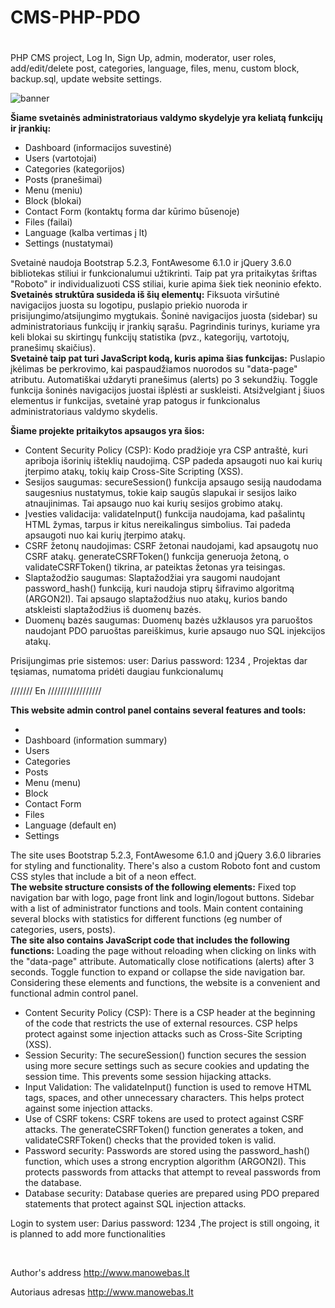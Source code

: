# CMS-PHP-PDO
# 
PHP CMS project, Log In, Sign Up, admin, moderator, user roles, add/edit/delete post, categories, language, files, menu, custom block, backup.sql, update website settings.

![banner](http://manowebas.lt/wp-content/themes/manowebas/assets/img/logo.png)

<p><b>Šiame svetainės administratoriaus valdymo skydelyje yra keliatą funkcijų ir įrankių:</b>
<ul>
<li>Dashboard (informacijos suvestinė)</li>
<li>Users (vartotojai)</li>
<li>Categories (kategorijos)</li>
<li>Posts (pranešimai)</li>
<li>Menu (meniu)</li>
<li>Block (blokai)</li>
<li>Contact Form (kontaktų forma dar kūrimo būsenoje)</li>
<li>Files (failai)</li>
<li>Language (kalba vertimas į lt)</li>
<li>Settings (nustatymai)</li>
</ul>
Svetainė naudoja Bootstrap 5.2.3, FontAwesome 6.1.0 ir jQuery 3.6.0 bibliotekas stiliui ir funkcionalumui užtikrinti. Taip pat yra pritaikytas šriftas "Roboto" ir individualizuoti CSS stiliai, kurie apima šiek tiek neoninio efekto.<br>
  <b>Svetainės struktūra susideda iš šių elementų:</b>
Fiksuota viršutinė navigacijos juosta su logotipu, puslapio priekio nuoroda ir prisijungimo/atsijungimo mygtukais.
Šoninė navigacijos juosta (sidebar) su administratoriaus funkcijų ir įrankių sąrašu.
Pagrindinis turinys, kuriame yra keli blokai su skirtingų funkcijų statistika (pvz., kategorijų, vartotojų, pranešimų skaičius).
<br><b>Svetainė taip pat turi JavaScript kodą, kuris apima šias funkcijas:</b>
Puslapio įkėlimas be perkrovimo, kai paspaudžiamos nuorodos su "data-page" atributu.
Automatiškai uždaryti pranešimus (alerts) po 3 sekundžių.
Toggle funkcija šoninės navigacijos juostai išplėsti ar suskleisti.
Atsižvelgiant į šiuos elementus ir funkcijas, svetainė yrap patogus ir funkcionalus administratoriaus valdymo skydelis.
</p>
<b>Šiame projekte pritaikytos apsaugos yra šios:</b>
<ul>
<li>Content Security Policy (CSP): Kodo pradžioje yra CSP antraštė, kuri apriboja išorinių išteklių naudojimą. CSP padeda apsaugoti nuo kai kurių įterpimo atakų, tokių kaip Cross-Site Scripting (XSS).</li>

<li>Sesijos saugumas: secureSession() funkcija apsaugo sesiją naudodama saugesnius nustatymus, tokie kaip saugūs slapukai ir sesijos laiko atnaujinimas. Tai apsaugo nuo kai kurių sesijos grobimo atakų.</li>

<li>Įvesties validacija: validateInput() funkcija naudojama, kad pašalintų HTML žymas, tarpus ir kitus nereikalingus simbolius. Tai padeda apsaugoti nuo kai kurių įterpimo atakų.</li>

<li>CSRF žetonų naudojimas: CSRF žetonai naudojami, kad apsaugotų nuo CSRF atakų. generateCSRFToken() funkcija generuoja žetoną, o validateCSRFToken() tikrina, ar pateiktas žetonas yra teisingas.</li>

<li>Slaptažodžio saugumas: Slaptažodžiai yra saugomi naudojant password_hash() funkciją, kuri naudoja stiprų šifravimo algoritmą (ARGON2I). Tai apsaugo slaptažodžius nuo atakų, kurios bando atskleisti slaptažodžius iš duomenų bazės.</li>

<li>Duomenų bazės saugumas: Duomenų bazės užklausos yra paruoštos naudojant PDO paruoštas pareiškimus, kurie apsaugo nuo SQL injekcijos atakų.</li>
  </ul>
  <p>Prisijungimas prie sistemos: user: Darius password: 1234 , Projektas dar tęsiamas, numatoma pridėti daugiau funkcionalumų</p>
  
  /////// En /////////////////
  <p><b>This website admin control panel contains several features and tools:</b>
<ul><li>
<li>Dashboard (information summary)</li>
<li>Users</li>
<li>Categories</li>
<li>Posts</li>
<li>Menu (menu)</li>
<li>Block</li>
<li>Contact Form</li>
<li>Files</li>
<li>Language (default en)</li>
<li>Settings</li>
</ul>
The site uses Bootstrap 5.2.3, FontAwesome 6.1.0 and jQuery 3.6.0 libraries for styling and functionality. There's also a custom Roboto font and custom CSS styles that include a bit of a neon effect.<br>
   <b>The website structure consists of the following elements:</b>
Fixed top navigation bar with logo, page front link and login/logout buttons.
Sidebar with a list of administrator functions and tools.
Main content containing several blocks with statistics for different functions (eg number of categories, users, posts).
<br><b>The site also contains JavaScript code that includes the following functions:</b>
Loading the page without reloading when clicking on links with the "data-page" attribute.
Automatically close notifications (alerts) after 3 seconds.
Toggle function to expand or collapse the side navigation bar.
Considering these elements and functions, the website is a convenient and functional admin control panel.
</p>
  <ul>
<li>Content Security Policy (CSP): There is a CSP header at the beginning of the code that restricts the use of external resources. CSP helps protect against some injection attacks such as Cross-Site Scripting (XSS).</li>

<li>Session Security: The secureSession() function secures the session using more secure settings such as secure cookies and updating the session time. This prevents some session hijacking attacks.</li>

<li>Input Validation: The validateInput() function is used to remove HTML tags, spaces, and other unnecessary characters. This helps protect against some injection attacks.</li>

<li>Use of CSRF tokens: CSRF tokens are used to protect against CSRF attacks. The generateCSRFToken() function generates a token, and validateCSRFToken() checks that the provided token is valid.</li>

<li>Password security: Passwords are stored using the password_hash() function, which uses a strong encryption algorithm (ARGON2I). This protects passwords from attacks that attempt to reveal passwords from the database.</li>

<li>Database security: Database queries are prepared using PDO prepared statements that protect against SQL injection attacks.</li>
   </ul>
   <p>Login to system user: Darius password: 1234 ,The project is still ongoing, it is planned to add more functionalities</p>
   <br>
   
Author's address http://www.manowebas.lt
 
Autoriaus adresas http://www.manowebas.lt



